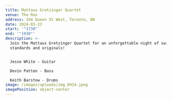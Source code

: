 ```yaml
---
title: Mattaus Gretzinger Quartet
venue: The Rex
address: 194 Queen St West, Toronto, ON
date: 2024-03-23
start: '"1730"'
end: '"1930"'
description: >-
  Join the Mattaus Gretzinger Quartet for an unforgettable night of swinging
  standards and originals!


  Jesse White - Guitar

  Devin Patten - Bass

  Keith Barstow - Drums
image: /images/uploads/img_0414.jpeg
imagePosition: object-center
---
```

